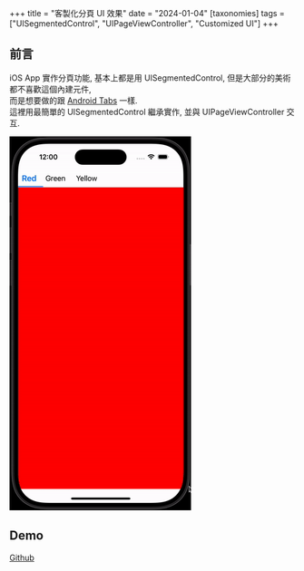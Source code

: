 +++
title = "客製化分頁 UI 效果"
date = "2024-01-04"
[taxonomies]
tags = ["UISegmentedControl", "UIPageViewController", "Customized UI"]
+++

## 前言

iOS App 實作分頁功能, 基本上都是用 UISegmentedControl, 但是大部分的美術都不喜歡這個內建元件,  
而是想要做的跟 [Android Tabs](https://m2.material.io/components/tabs) 一樣.  
這裡用最簡單的 UISegmentedControl 繼承實作, 並與 UIPageViewController 交互.

![](https://raw.githubusercontent.com/shinrenpan/custom-uisegmentedcontrol/refs/heads/main/images/screenshot.gif)

## Demo

[Github](https://github.com/shinrenpan/custom-uisegmentedcontrol)
